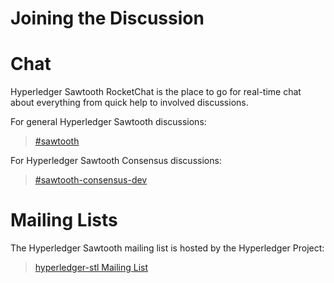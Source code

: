 # Joining the Discussion

# Chat

<!--
  Licensed under Creative Commons Attribution 4.0 International License
  https://creativecommons.org/licenses/by/4.0/
-->

Hyperledger Sawtooth RocketChat is the place to go for real-time chat
about everything from quick help to involved discussions.

For general Hyperledger Sawtooth discussions:

> [#sawtooth](https://chat.hyperledger.org/channel/sawtooth)

For Hyperledger Sawtooth Consensus discussions:

> [#sawtooth-consensus-dev](https://chat.hyperledger.org/channel/sawtooth-consensus-dev)

# Mailing Lists

The Hyperledger Sawtooth mailing list is hosted by the Hyperledger
Project:

> [hyperledger-stl Mailing
> List](http://lists.hyperledger.org/mailman/listinfo/hyperledger-stl)
